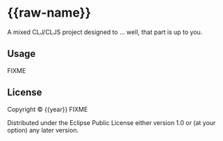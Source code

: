 # {{raw-name}}

A mixed CLJ/CLJS project designed to ... well, that part is up to you.

## Usage

FIXME

## License

Copyright © {{year}} FIXME

Distributed under the Eclipse Public License either version 1.0 or (at
your option) any later version.
